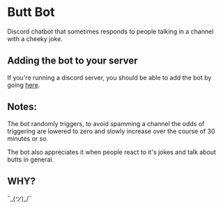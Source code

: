 # Butt Bot
Discord chatbot that sometimes responds to people talking in a channel with a cheeky joke. 

## Adding the bot to your server
If you're running a discord server, you should be able to add the bot by going [here](https://discord.com/oauth2/authorize?client_id=742779005148856392&scope=bot&permissions=68672). 

## Notes:
The bot randomly triggers, to avoid spamming a channel the odds of triggering are lowered to zero and slowly increase over the course of 30 minutes or so. 

The bot also appreciates it when people react to it's jokes and talk about butts in general.

## WHY?
¯\_(ツ)_/¯